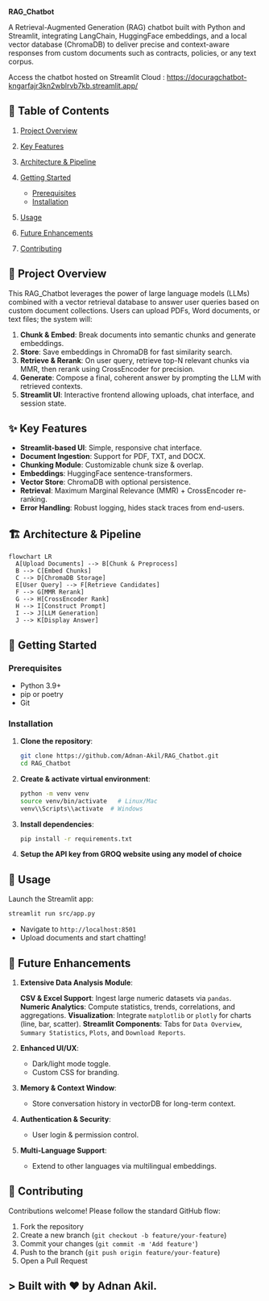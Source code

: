 **RAG_Chatbot**

A Retrieval-Augmented Generation (RAG) chatbot built with Python and Streamlit, integrating LangChain, HuggingFace embeddings, and a local vector database (ChromaDB) to deliver precise and context-aware responses from custom documents such as contracts, policies, or any text corpus.

Access the chatbot hosted on Streamlit Cloud : https://docuragchatbot-kngarfajr3kn2wblrvb7kb.streamlit.app/

## 📌 Table of Contents

1. [Project Overview](#project-overview)
2. [Key Features](#key-features)
3. [Architecture & Pipeline](#architecture--pipeline)
4. [Getting Started](#getting-started)

   * [Prerequisites](#prerequisites)
   * [Installation](#installation)
5. [Usage](#usage)
6. [Future Enhancements](#future-enhancements)
7. [Contributing](#contributing)



## 📝 Project Overview

This RAG\_Chatbot leverages the power of large language models (LLMs) combined with a vector retrieval database to answer user queries based on custom document collections. Users can upload PDFs, Word documents, or text files; the system will:

1. **Chunk & Embed**: Break documents into semantic chunks and generate embeddings.
2. **Store**: Save embeddings in ChromaDB for fast similarity search.
3. **Retrieve & Rerank**: On user query, retrieve top-N relevant chunks via MMR, then rerank using CrossEncoder for precision.
4. **Generate**: Compose a final, coherent answer by prompting the LLM with retrieved contexts.
5. **Streamlit UI**: Interactive frontend allowing uploads, chat interface, and session state.


## ✨ Key Features

* **Streamlit-based UI**: Simple, responsive chat interface.
* **Document Ingestion**: Support for PDF, TXT, and DOCX.
* **Chunking Module**: Customizable chunk size & overlap.
* **Embeddings**: HuggingFace sentence-transformers.
* **Vector Store**: ChromaDB with optional persistence.
* **Retrieval**: Maximum Marginal Relevance (MMR) + CrossEncoder re-ranking.
* **Error Handling**: Robust logging, hides stack traces from end-users.


## 🏗 Architecture & Pipeline

```mermaid
flowchart LR
  A[Upload Documents] --> B[Chunk & Preprocess]
  B --> C[Embed Chunks]
  C --> D[ChromaDB Storage]
  E[User Query] --> F[Retrieve Candidates]
  F --> G[MMR Rerank]
  G --> H[CrossEncoder Rank]
  H --> I[Construct Prompt]
  I --> J[LLM Generation]
  J --> K[Display Answer]
```

## 🚀 Getting Started

### Prerequisites

* Python 3.9+
* pip or poetry
* Git

### Installation

1. **Clone the repository**:

   ```bash
   git clone https://github.com/Adnan-Akil/RAG_Chatbot.git
   cd RAG_Chatbot
   ```

2. **Create & activate virtual environment**:

   ```bash
   python -m venv venv
   source venv/bin/activate   # Linux/Mac
   venv\\Scripts\\activate  # Windows
   ```

3. **Install dependencies**:

   ```bash
   pip install -r requirements.txt
   ```

4. **Setup the API key from GROQ website using any model of choice**


## 💬 Usage

Launch the Streamlit app:

```bash
streamlit run src/app.py
```

* Navigate to `http://localhost:8501`
* Upload documents and start chatting!


## 🔮 Future Enhancements

1. **Extensive Data Analysis Module**:

    **CSV & Excel Support**: Ingest large numeric datasets via `pandas`.
    **Numeric Analytics**: Compute statistics, trends, correlations, and aggregations.
    **Visualization**: Integrate `matplotlib` or `plotly` for charts (line, bar, scatter).
    **Streamlit Components**: Tabs for `Data Overview`, `Summary Statistics`, `Plots`, and `Download Reports`.
2. **Enhanced UI/UX**:

    * Dark/light mode toggle.
    * Custom CSS for branding.
3. **Memory & Context Window**:

    * Store conversation history in vectorDB for long-term context.
4. **Authentication & Security**:

    * User login & permission control.
5. **Multi-Language Support**:

    * Extend to other languages via multilingual embeddings.

## 🤝 Contributing

Contributions welcome! Please follow the standard GitHub flow:

1. Fork the repository
2. Create a new branch (`git checkout -b feature/your-feature`)
3. Commit your changes (`git commit -m 'Add feature'`)
4. Push to the branch (`git push origin feature/your-feature`)
5. Open a Pull Request

## > Built with ❤️ by Adnan Akil.
